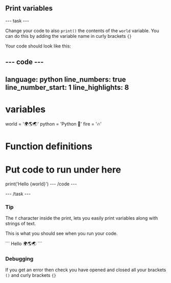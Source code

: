 <h2 class="c-project-heading--task">Print variables</h2>

--- task ---

Change your code to also `print()` the contents of the `world` variable. You can do this by adding the variable name in curly brackets `{}`

Your code should look like this:

--- code ---
---
language: python
line_numbers: true
line_number_start: 1
line_highlights: 8
---
# variables
world = '🌍🌎🌏'
python = 'Python 🐍'
fire = '🔥'

# Function definitions        
  
# Put code to run under here
print('Hello {world}')
--- /code ---

--- /task ---

<div class="c-project-callout c-project-callout--tip">

### Tip

The `f` character inside the print, lets you easily print variables along with strings of text.

</div>

This is what you should see when you run your code.

<div class="c-project-output">
```
Hello 🌍🌎🌏
```
</div>

<div class="c-project-callout c-project-callout--debug">

### Debugging

If you get an error then check you have opened and closed all your brackets `()` and curly brackets `{}`

</div>
